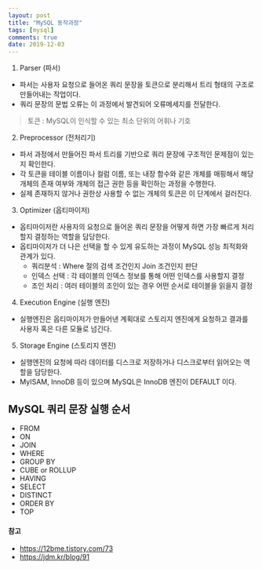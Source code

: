 ```yaml
---
layout: post
title: "MySQL 동작과정"
tags: [mysql]
comments: true
date: 2019-12-03
---
```



1. Parser (파서)
- 파서는 사용자 요청으로 들어온 쿼리 문장을 토큰으로 분리해서 트리 형태의 구조로 만들어내는 작업이다. 
- 쿼리 문장의 문법 오류는 이 과정에서 발견되어 오류메세지를 전달한다.
> 토큰 : MySQL이 인식할 수 있는 최소 단위의 어휘나 기호

2. Preprocessor (전처리기)
- 파서 과정에서 만들어진 파서 트리를 기반으로 쿼리 문장에 구조적인 문제점이 있는지 확인한다.
- 각 토큰을 테이블 이름이나 컬럼 이름, 또는 내장 함수와 같은 개체를 매핑해서 해당 개체의 존재 여부와 개체의 접근 권한 등을 확인하는 과정을 수행한다.
- 실제 존재하지 않거나 권한상 사용할 수 없는 개체의 토큰은 이 단계에서 걸러진다.

3. Optimizer (옵티마이저)
- 옵티마이저란 사용자의 요청으로 들어온 쿼리 문장을 어떻게 하면 가장 빠르게 처리할지 결정하는 역할을 담당한다.
- 옵티마이저가 더 나은 선택을 할 수 있게 유도하는 과정이 MySQL 성능 최적화와 관계가 있다.
  * 쿼리분석 : Where 절의 검색 조건인지 Join 조건인지 판단
  * 인덱스 선택 : 각 테이블의 인덱스 정보를 통해 어떤 인덱스를 사용할지 결정
  * 조인 처리 : 여러 테이블의 조인이 있는 경우 어떤 순서로 테이블을 읽을지 결정

4. Execution Engine (실행 엔진)
- 실행엔진은 옵티마이저가 만들어낸 계획대로 스토리지 엔진에게 요청하고 결과를 사용자 혹은 다른 모듈로 넘긴다.

5. Storage Engine (스토리지 엔진)
- 실행엔진의 요청에 따라 데이터를 디스크로 저장하거나 디스크로부터 읽어오는 역할을 담당한다.
- MyISAM, InnoDB 등이 있으며 MySQL은 InnoDB 엔진이 DEFAULT 이다.


## MySQL 쿼리 문장 실행 순서
- FROM
- ON
- JOIN
- WHERE
- GROUP BY
- CUBE or ROLLUP
- HAVING
- SELECT
- DISTINCT
- ORDER BY
- TOP

#### 참고
- <https://12bme.tistory.com/73>
- <https://jdm.kr/blog/91>